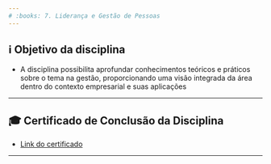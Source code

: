 ```yaml
---
# :books: 7. Liderança e Gestão de Pessoas
---
```

## :information_source: Objetivo da disciplina
- A disciplina possibilita aprofundar conhecimentos teóricos e práticos sobre o tema na gestão, proporcionando uma visão integrada da área dentro do contexto empresarial e suas aplicações

---
## :mortar_board: Certificado de Conclusão da Disciplina
- [Link do certificado](./Certificado%20de%20Conclusao%20da%20Disciplina.pdf)

---